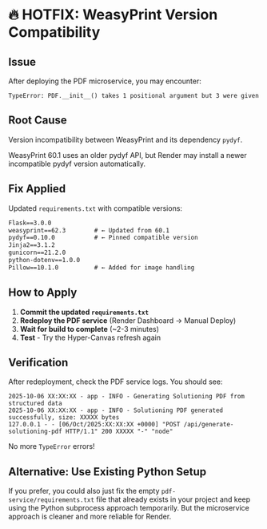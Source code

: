 # 🔥 HOTFIX: WeasyPrint Version Compatibility

## Issue

After deploying the PDF microservice, you may encounter:
```
TypeError: PDF.__init__() takes 1 positional argument but 3 were given
```

## Root Cause

Version incompatibility between WeasyPrint and its dependency `pydyf`. 

WeasyPrint 60.1 uses an older pydyf API, but Render may install a newer incompatible pydyf version automatically.

## Fix Applied

Updated `requirements.txt` with compatible versions:

```txt
Flask==3.0.0
weasyprint==62.3        # ← Updated from 60.1
pydyf==0.10.0           # ← Pinned compatible version
Jinja2==3.1.2
gunicorn==21.2.0
python-dotenv==1.0.0
Pillow==10.1.0          # ← Added for image handling
```

## How to Apply

1. **Commit the updated `requirements.txt`**
2. **Redeploy the PDF service** (Render Dashboard → Manual Deploy)
3. **Wait for build to complete** (~2-3 minutes)
4. **Test** - Try the Hyper-Canvas refresh again

## Verification

After redeployment, check the PDF service logs. You should see:
```
2025-10-06 XX:XX:XX - app - INFO - Generating Solutioning PDF from structured data
2025-10-06 XX:XX:XX - app - INFO - Solutioning PDF generated successfully, size: XXXXX bytes
127.0.0.1 - - [06/Oct/2025:XX:XX:XX +0000] "POST /api/generate-solutioning-pdf HTTP/1.1" 200 XXXXX "-" "node"
```

No more `TypeError` errors!

## Alternative: Use Existing Python Setup

If you prefer, you could also just fix the empty `pdf-service/requirements.txt` file that already exists in your project and keep using the Python subprocess approach temporarily. But the microservice approach is cleaner and more reliable for Render.
